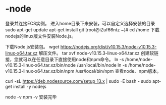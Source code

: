# -node

登录并连接ECS实例。
进入home目录下来安装，可以自定义选择安装的目录
sudo apt-get update
apt-get install git
[root@iZuf66ntz ~]# cd /home
下载nodejs的linux版文件安装Node.js。

下载Node.js安装包。
wget https://nodejs.org/dist/v10.15.3/node-v10.15.3-linux-x64.tar.xz
解压文件。
tar xvf node-v10.15.3-linux-x64.tar.xz
创建软链接，您就可以在任意目录下直接使用node和npm命令。
ln -s /home/node-v10.15.3-linux-x64.tar.xz/bin/node /usr/local/bin/node
ln -s /home/node-v10.15.3-linux-x64.tar.xz/bin/npm /usr/local/bin/npm
查看node、npm版本。

curl -sL https://deb.nodesource.com/setup_13.x | sudo -E bash -
sudo apt-get install -y nodejs

node -v
npm -v
安装完毕


































